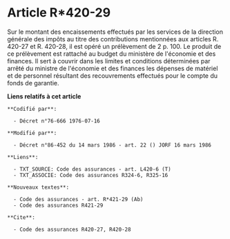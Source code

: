 # Article R*420-29

Sur le montant des encaissements effectués par les services de la direction générale des impôts au titre des contributions
mentionnées aux articles R. 420-27 et R. 420-28, il est opéré un prélèvement de 2 p. 100. Le produit de ce prélèvement est
rattaché au budget du ministère de l'économie et des finances. Il sert à couvrir dans les limites et conditions déterminées
par arrêté du ministre de l'économie et des finances les dépenses de matériel et de personnel résultant des recouvrements
effectués pour le compte du fonds de garantie.

**Liens relatifs à cet article**

	**Codifié par**:

	  - Décret n°76-666 1976-07-16

	**Modifié par**:

	  - Décret n°86-452 du 14 mars 1986 - art. 22 () JORF 16 mars 1986

	**Liens**:

	  - TXT_SOURCE: Code des assurances - art. L420-6 (T)
	  - TXT_ASSOCIE: Code des assurances R324-6, R325-16

	**Nouveaux textes**:

	  - Code des assurances - art. R*421-29 (Ab)
	  - Code des assurances R421-29

	**Cite**:

	  - Code des assurances R420-27, R420-28
